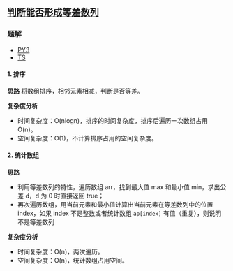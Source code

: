 ## [判断能否形成等差数列](https://leetcode-cn.com/problems/can-make-arithmetic-progression-from-sequence/)

### 题解
+ [PY3](../../py3/1536/1502.py)
+ [TS](../../ts/1536/1502.ts)

#### 1. 排序
**思路**
将数组排序，相邻元素相减，判断是否等差。

**复杂度分析**
+ 时间复杂度：O(nlogn)，排序的时间复杂度，排序后遍历一次数组占用 O(n)。
+ 空间复杂度：O(1)，不计算排序占用的空间复杂度。

#### 2. 统计数组
**思路**
+ 利用等差数列的特性，遍历数组 arr，找到最大值 max 和最小值 min，求出公差 d，d 为 0 时直接返回 true；
+ 再次遍历数组，用当前元素和最小值计算出当前元素在等差数列中的位置 index，如果 index 不是整数或者统计数组 `ap[index]` 有值（重复），则说明不是等差数列

**复杂度分析**
+ 时间复杂度：O(n)，两次遍历。
+ 空间复杂度：O(n)，统计数组占用空间。
